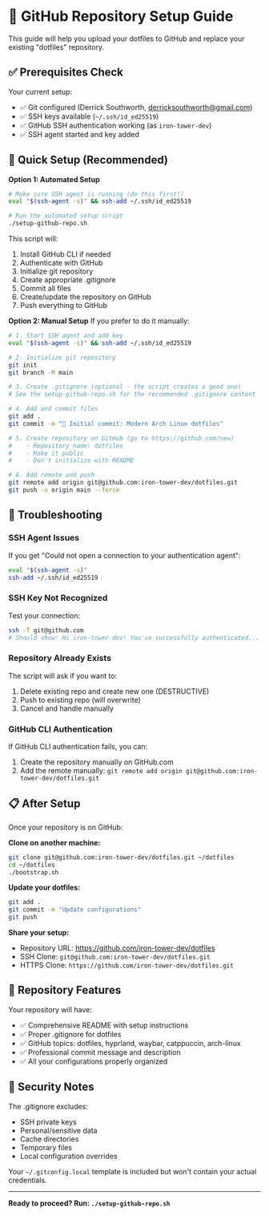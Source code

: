# 🚀 GitHub Repository Setup Guide

This guide will help you upload your dotfiles to GitHub and replace your existing "dotfiles" repository.

## ✅ Prerequisites Check

Your current setup:
- ✅ Git configured (Derrick Southworth, derricksouthworth@gmail.com)
- ✅ SSH keys available (`~/.ssh/id_ed25519`)
- ✅ GitHub SSH authentication working (as `iron-tower-dev`)
- ✅ SSH agent started and key added

## 🎯 Quick Setup (Recommended)

**Option 1: Automated Setup**
```bash
# Make sure SSH agent is running (do this first!)
eval "$(ssh-agent -s)" && ssh-add ~/.ssh/id_ed25519

# Run the automated setup script
./setup-github-repo.sh
```

This script will:
1. Install GitHub CLI if needed
2. Authenticate with GitHub
3. Initialize git repository
4. Create appropriate .gitignore
5. Commit all files
6. Create/update the repository on GitHub
7. Push everything to GitHub

**Option 2: Manual Setup**
If you prefer to do it manually:

```bash
# 1. Start SSH agent and add key
eval "$(ssh-agent -s)" && ssh-add ~/.ssh/id_ed25519

# 2. Initialize git repository
git init
git branch -M main

# 3. Create .gitignore (optional - the script creates a good one)
# See the setup-github-repo.sh for the recommended .gitignore content

# 4. Add and commit files
git add .
git commit -m "🎉 Initial commit: Modern Arch Linux dotfiles"

# 5. Create repository on GitHub (go to https://github.com/new)
#    - Repository name: dotfiles
#    - Make it public
#    - Don't initialize with README

# 6. Add remote and push
git remote add origin git@github.com:iron-tower-dev/dotfiles.git
git push -u origin main --force
```

## 🔧 Troubleshooting

### SSH Agent Issues
If you get "Could not open a connection to your authentication agent":
```bash
eval "$(ssh-agent -s)"
ssh-add ~/.ssh/id_ed25519
```

### SSH Key Not Recognized
Test your connection:
```bash
ssh -T git@github.com
# Should show: Hi iron-tower-dev! You've successfully authenticated...
```

### Repository Already Exists
The script will ask if you want to:
1. Delete existing repo and create new one (DESTRUCTIVE)
2. Push to existing repo (will overwrite)
3. Cancel and handle manually

### GitHub CLI Authentication
If GitHub CLI authentication fails, you can:
1. Create the repository manually on GitHub.com
2. Add the remote manually: `git remote add origin git@github.com:iron-tower-dev/dotfiles.git`

## 📋 After Setup

Once your repository is on GitHub:

**Clone on another machine:**
```bash
git clone git@github.com:iron-tower-dev/dotfiles.git ~/dotfiles
cd ~/dotfiles
./bootstrap.sh
```

**Update your dotfiles:**
```bash
git add .
git commit -m "Update configurations"
git push
```

**Share your setup:**
- Repository URL: https://github.com/iron-tower-dev/dotfiles
- SSH Clone: `git@github.com:iron-tower-dev/dotfiles.git`
- HTTPS Clone: `https://github.com/iron-tower-dev/dotfiles.git`

## 🎨 Repository Features

Your repository will have:
- ✅ Comprehensive README with setup instructions
- ✅ Proper .gitignore for dotfiles
- ✅ GitHub topics: dotfiles, hyprland, waybar, catppuccin, arch-linux
- ✅ Professional commit message and description
- ✅ All your configurations properly organized

## 🔐 Security Notes

The .gitignore excludes:
- SSH private keys
- Personal/sensitive data
- Cache directories
- Temporary files
- Local configuration overrides

Your `~/.gitconfig.local` template is included but won't contain your actual credentials.

---

**Ready to proceed? Run: `./setup-github-repo.sh`**
